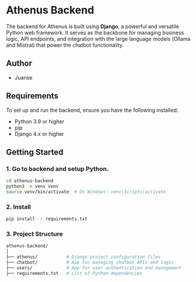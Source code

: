 # Athenus Backend

The backend for Athenus is built using **Django**, a powerful and versatile Python web framework. It serves as the backbone for managing business logic, API endpoints, and integration with the large language models (Ollama and Mistral) that power the chatbot functionality.

## Author

- Juanse

## Requirements

To set up and run the backend, ensure you have the following installed:
- Python 3.9 or higher
- pip
- Django 4.x or higher

## Getting Started

### 1. Go to backend and setup Python.
```bash
cd athenus-backend
python3 -m venv venv
source venv/bin/activate  # On Windows: venv\Scripts\activate
```

### 2. Install
```bash
pip install -r requirements.txt
```

### 3. Project Structure

```bash
athenus-backend/
│
├── athenus/           # Django project configuration files
├── chatbot/           # App for managing chatbot APIs and logic
├── users/             # App for user authentication and management
├── requirements.txt   # List of Python dependencies
```